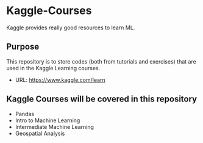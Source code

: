 # Kaggle-Courses
Kaggle provides really good resources to learn ML.
## Purpose
This repository is to store codes (both from tutorials and exercises) that are used in the Kaggle Learning courses.
- URL: https://www.kaggle.com/learn

## Kaggle Courses will be covered in this repository
- Pandas
- Intro to Machine Learning
- Intermediate Machine Learning
- Geospatial Analysis

